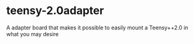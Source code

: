 # teensy-2.0adapter
A adapter board that makes it possible to easily mount a Teensy++2.0 in what you may desire
